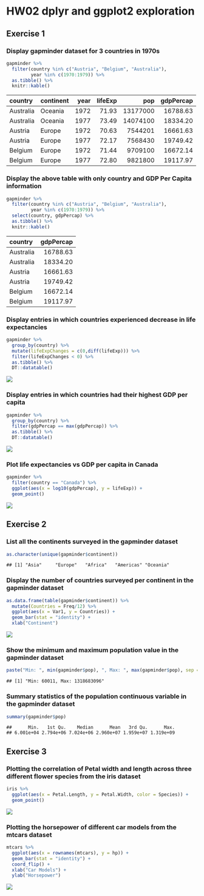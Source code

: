 HW02 dplyr and ggplot2 exploration
================

## Exercise 1

### Display gapminder dataset for 3 countries in 1970s

``` r
gapminder %>% 
  filter(country %in% c("Austria", "Belgium", "Australia"),
         year %in% c(1970:1979)) %>% 
  as.tibble() %>% 
  knitr::kable()
```

| country   | continent | year | lifeExp |      pop | gdpPercap |
| :-------- | :-------- | ---: | ------: | -------: | --------: |
| Australia | Oceania   | 1972 |   71.93 | 13177000 |  16788.63 |
| Australia | Oceania   | 1977 |   73.49 | 14074100 |  18334.20 |
| Austria   | Europe    | 1972 |   70.63 |  7544201 |  16661.63 |
| Austria   | Europe    | 1977 |   72.17 |  7568430 |  19749.42 |
| Belgium   | Europe    | 1972 |   71.44 |  9709100 |  16672.14 |
| Belgium   | Europe    | 1977 |   72.80 |  9821800 |  19117.97 |

### Display the above table with only country and GDP Per Capita information

``` r
gapminder %>% 
  filter(country %in% c("Austria", "Belgium", "Australia"),
         year %in% c(1970:1979)) %>%
  select(country, gdpPercap) %>% 
  as.tibble() %>% 
  knitr::kable()
```

| country   | gdpPercap |
| :-------- | --------: |
| Australia |  16788.63 |
| Australia |  18334.20 |
| Austria   |  16661.63 |
| Austria   |  19749.42 |
| Belgium   |  16672.14 |
| Belgium   |  19117.97 |

### Display entries in which countries experienced decrease in life expectancies

``` r
gapminder %>%
  group_by(country) %>% 
  mutate(lifeExpChanges = c(0,diff(lifeExp))) %>% 
  filter(lifeExpChanges < 0) %>% 
  as.tibble() %>% 
  DT::datatable()
```

![](hw02_gapminder_files/figure-gfm/unnamed-chunk-4-1.png)<!-- -->

### Display entries in which countries had their highest GDP per capita

``` r
gapminder %>% 
  group_by(country) %>% 
  filter(gdpPercap == max(gdpPercap)) %>% 
  as.tibble() %>% 
  DT::datatable()
```

![](hw02_gapminder_files/figure-gfm/unnamed-chunk-5-1.png)<!-- -->

### Plot life expectancies vs GDP per capita in Canada

``` r
gapminder %>% 
  filter(country == "Canada") %>% 
  ggplot(aes(x = log10(gdpPercap), y = lifeExp)) + 
  geom_point()
```

![](hw02_gapminder_files/figure-gfm/unnamed-chunk-6-1.png)<!-- -->

## Exercise 2

### List all the continents surveyed in the gapminder dataset

``` r
as.character(unique(gapminder$continent))
```

    ## [1] "Asia"     "Europe"   "Africa"   "Americas" "Oceania"

### Display the number of countries surveyed per continent in the gapminder dataset

``` r
as.data.frame(table(gapminder$continent)) %>% 
  mutate(Countries = Freq/12) %>% 
  ggplot(aes(x = Var1, y = Countries)) + 
  geom_bar(stat = "identity") +
  xlab("Continent")
```

![](hw02_gapminder_files/figure-gfm/unnamed-chunk-8-1.png)<!-- -->

### Show the minimum and maximum population value in the gapminder dataset

``` r
paste("Min: ", min(gapminder$pop), ", Max: ", max(gapminder$pop), sep = "")
```

    ## [1] "Min: 60011, Max: 1318683096"

### Summary statistics of the population continuous variable in the gapminder dataset

``` r
summary(gapminder$pop)
```

    ##      Min.   1st Qu.    Median      Mean   3rd Qu.      Max. 
    ## 6.001e+04 2.794e+06 7.024e+06 2.960e+07 1.959e+07 1.319e+09

## Exercise 3

### Plotting the correlation of Petal width and length across three different flower species from the iris dataset

``` r
iris %>% 
  ggplot(aes(x = Petal.Length, y = Petal.Width, color = Species)) +
  geom_point()
```

![](hw02_gapminder_files/figure-gfm/unnamed-chunk-11-1.png)<!-- -->

### Plotting the horsepower of different car models from the mtcars dataset

``` r
mtcars %>% 
  ggplot(aes(x = rownames(mtcars), y = hp)) +
  geom_bar(stat = "identity") +
  coord_flip() +
  xlab("Car Models") +
  ylab("Horsepower")
```

![](hw02_gapminder_files/figure-gfm/unnamed-chunk-12-1.png)<!-- -->
